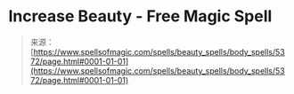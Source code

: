 <!--yml
category: 未分类
date: 2024-06-12 18:39:28
-->

# Increase Beauty - Free Magic Spell

> 来源：[https://www.spellsofmagic.com/spells/beauty_spells/body_spells/5372/page.html#0001-01-01](https://www.spellsofmagic.com/spells/beauty_spells/body_spells/5372/page.html#0001-01-01)
